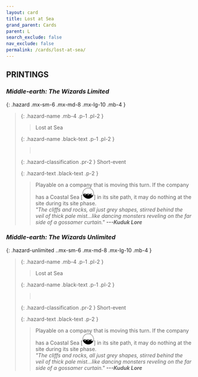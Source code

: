```yaml
---
layout: card
title: Lost at Sea
grand_parent: Cards
parent: L
search_exclude: false
nav_exclude: false
permalink: /cards/lost-at-sea/
---
```


## PRINTINGS


### _Middle-earth: The Wizards Limited_

{: .hazard .mx-sm-6 .mx-md-8 .mx-lg-10 .mb-4 }
> {: .hazard-name .mb-4 .p-1 .pl-2 }
> > <div class="hazard-mp"></div>
> > <div class="card-name">Lost at Sea</div>
>
> {: .hazard-name .black-text .p-1 .pl-2 }
> > &nbsp;
>
> {: .hazard-classification .pr-2 }
> Short-event
>
> {: .hazard-text .black-text .p-2 }
> > Playable on a company that is moving this turn. If the company has a Coastal Sea \[![](/assets/images/coastalsea.svg)] in its site path, it may do nothing at the site during its site phase. <br>_"The cliffs and rocks, all just grey shapes, stirred behind the veil of thick pale mist...like dancing monsters reveling on the far side of a gossamer curtain."_ ***---&#65279;Kuduk Lore*** 
>

### _Middle-earth: The Wizards Unlimited_

{: .hazard-unlimited ..mx-sm-6 .mx-md-8 .mx-lg-10 .mb-4 }
> {: .hazard-name .mb-4 .p-1 .pl-2 }
> > <div class="hazard-mp"></div>
> > <div class="card-name">Lost at Sea</div>
>
> {: .hazard-name .black-text .p-1 .pl-2 }
> > &nbsp;
>
> {: .hazard-classification .pr-2 }
> Short-event
>
> {: .hazard-text .black-text .p-2 }
> > Playable on a company that is moving this turn. If the company has a Coastal Sea \[![](/assets/images/coastalsea.svg)] in its site path, it may do nothing at the site during its site phase. <br>_"The cliffs and rocks, all just grey shapes, stirred behind the veil of thick pale mist...like dancing monsters reveling on the far side of a gossamer curtain."_ ***---&#65279;Kuduk Lore*** 
>
